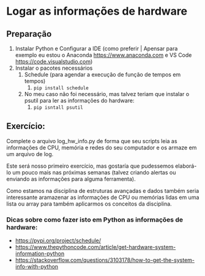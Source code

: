 
# Logar as informações de hardware

## Preparação

1. Instalar Python e Configurar a IDE (como preferir | Apensar para exemplo eu estou o Anaconda https://www.anaconda.com e VS Code https://code.visualstudio.com)
1. Instalar o pacotes necessários
    1. Schedule (para agendar a execução de função de tempos em tempos)
        1. `pip install schedule`
    1. No meu caso não foi necessário, mas talvez teriam que instalar o psutil para ler as informações do hardware:
        1. `pip isntall psutil`


## Exercício:

Complete o arquivo log_hw_info.py de forma que seu scripts leia as informações de CPU, memória e redes do seu computador e os armaze em um arquivo de log.

Este será nosso primeiro exercício, mas gostaría que pudessemos elaborá-lo um pouco mais nas próximas semanas (talvez criando alertas ou enviando as informações para alguma ferramenta).

Como estamos na disciplina de estruturas avançadas e dados também seria interessante aramazenar as informações de CPU ou memórias lidas em uma lista ou array para também aplicarmos os conceitos da disciplina.

### Dicas sobre como fazer isto em Python as informações de hardware:
* https://pypi.org/project/schedule/
* https://www.thepythoncode.com/article/get-hardware-system-information-python
* https://stackoverflow.com/questions/3103178/how-to-get-the-system-info-with-python

